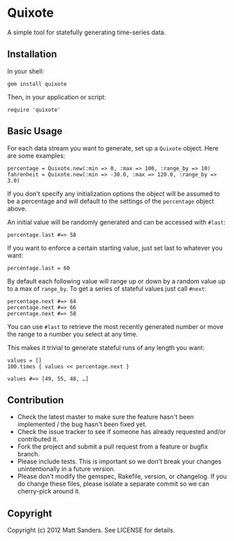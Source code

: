 Quixote
=======

A simple tool for statefully generating time-series data.

## Installation

In your shell:

    gem install quixote

Then, in your application or script:

    require 'quixote'

## Basic Usage

For each data stream you want to generate, set up a `Quixote` object. Here are some examples:

    percentage = Quixote.new(:min => 0, :max => 100, :range_by => 10)
    fahrenheit = Quixote.new(:min => -30.0, :max => 120.0, :range_by => 3.0)
    
If you don't specify any initialization options the object will be assumed to be a percentage and will default to the settings of the `percentage` object above.
    
An initial value will be randomly generated and can be accessed with `#last`:

	percentage.last #=> 58 
	
If you want to enforce a certain starting value, just set last to whatever you want:

	percentage.last = 60

By default each following value will range up or down by a random value up to a max of `range_by`. To get a series of stateful values just call `#next`:

    percentage.next #=> 64
    percentage.next #=> 66
	percentage.next #=> 58
	
You can use `#last` to retrieve the most recently generated number or move the range to a number you select at any time.
	
This makes it trivial to generate stateful runs of any length you want:

    values = []
    100.times { values << percentage.next }
    
    values #=> [49, 55, 48, …]


## Contribution

* Check the latest master to make sure the feature hasn't been implemented / the bug hasn't been fixed yet.
* Check the issue tracker to see if someone has already requested and/or contributed it.
* Fork the project and submit a pull request from a feature or bugfix branch.
* Please include tests. This is important so we don't break your changes unintentionally in a future version.
* Please don't modify the gemspec, Rakefile, version, or changelog. If you do change these files, please isolate a separate commit so we can cherry-pick around it.

## Copyright

Copyright (c) 2012 Matt Sanders. See LICENSE for details.
